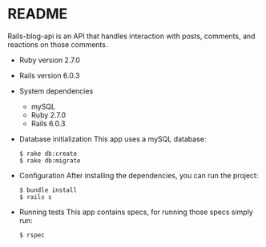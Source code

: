 # README

Rails-blog-api is an API that handles interaction with posts, comments, and reactions on those comments.

* Ruby version
  2.7.0

* Rails version
  6.0.3

* System dependencies
  - mySQL
  - Ruby 2.7.0
  - Rails 6.0.3


* Database initialization
  This app uses a mySQL database:
  ```console
  $ rake db:create
  $ rake db:migrate
  ```

* Configuration
  After installing the dependencies, you can run the project:
  ```console
  $ bundle install
  $ rails s
  ```

* Running tests
  This app contains specs, for running those specs simply run:
  ```console
  $ rspec
  ```
